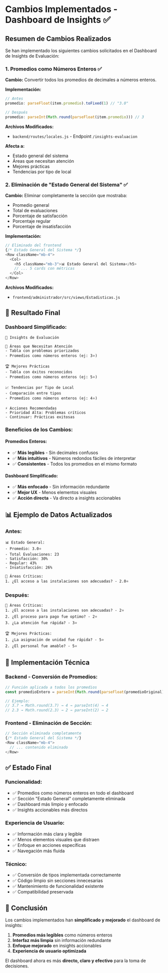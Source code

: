# Cambios Implementados - Dashboard de Insights ✅

## Resumen de Cambios Realizados

Se han implementado los siguientes cambios solicitados en el Dashboard de Insights de Evaluación:

### **1. Promedios como Números Enteros** ✅

**Cambio:** Convertir todos los promedios de decimales a números enteros.

**Implementación:**
```javascript
// Antes
promedio: parseFloat(item.promedio).toFixed(1) // "3.0"

// Después  
promedio: parseInt(Math.round(parseFloat(item.promedio))) // 3
```

**Archivos Modificados:**
- `backend/routes/locales.js` - Endpoint `/insights-evaluacion`

**Afecta a:**
- Estado general del sistema
- Áreas que necesitan atención
- Mejores prácticas
- Tendencias por tipo de local

### **2. Eliminación de "Estado General del Sistema"** ✅

**Cambio:** Eliminar completamente la sección que mostraba:
- Promedio general
- Total de evaluaciones
- Porcentaje de satisfacción
- Porcentaje regular
- Porcentaje de insatisfacción

**Implementación:**
```javascript
// Eliminado del frontend
{/* Estado General del Sistema */}
<Row className="mb-4">
  <Col>
    <h5 className="mb-3">📊 Estado General del Sistema</h5>
    // ... 5 cards con métricas
  </Col>
</Row>
```

**Archivos Modificados:**
- `frontend/administrador/src/views/Estadisticas.js`

## 🎯 Resultado Final

### **Dashboard Simplificado:**
```
🎯 Insights de Evaluación

🎯 Áreas que Necesitan Atención
- Tabla con problemas priorizados
- Promedios como números enteros (ej: 3⭐)

🏆 Mejores Prácticas  
- Tabla con éxitos reconocidos
- Promedios como números enteros (ej: 5⭐)

📈 Tendencias por Tipo de Local
- Comparación entre tipos
- Promedios como números enteros (ej: 4⭐)

⚡ Acciones Recomendadas
- Prioridad Alta: Problemas críticos
- Continuar: Prácticas exitosas
```

### **Beneficios de los Cambios:**

#### **Promedios Enteros:**
- ✅ **Más legibles** - Sin decimales confusos
- ✅ **Más intuitivos** - Números redondos fáciles de interpretar
- ✅ **Consistentes** - Todos los promedios en el mismo formato

#### **Dashboard Simplificado:**
- ✅ **Más enfocado** - Sin información redundante
- ✅ **Mejor UX** - Menos elementos visuales
- ✅ **Acción directa** - Va directo a insights accionables

## 📊 Ejemplo de Datos Actualizados

### **Antes:**
```
📊 Estado General:
- Promedio: 3.0⭐
- Total Evaluaciones: 23
- Satisfacción: 30%
- Regular: 43%
- Insatisfacción: 26%

🎯 Áreas Críticas:
1. ¿El acceso a las instalaciones son adecuadas? - 2.0⭐
```

### **Después:**
```
🎯 Áreas Críticas:
1. ¿El acceso a las instalaciones son adecuadas? - 2⭐
2. ¿El proceso para pago fue optimo? - 2⭐
3. ¿La atención fue rápida? - 3⭐

🏆 Mejores Prácticas:
1. ¿La asignación de unidad fue rápida? - 5⭐
2. ¿El personal fue amable? - 5⭐
```

## 🔧 Implementación Técnica

### **Backend - Conversión de Promedios:**
```javascript
// Función aplicada a todos los promedios
const promedioEntero = parseInt(Math.round(parseFloat(promedioOriginal)));

// Ejemplo:
// 3.7 → Math.round(3.7) → 4 → parseInt(4) → 4
// 2.3 → Math.round(2.3) → 2 → parseInt(2) → 2
```

### **Frontend - Eliminación de Sección:**
```javascript
// Sección eliminada completamente
{/* Estado General del Sistema */}
<Row className="mb-4">
  // ... contenido eliminado
</Row>
```

## ✅ Estado Final

### **Funcionalidad:**
- ✅ Promedios como números enteros en todo el dashboard
- ✅ Sección "Estado General" completamente eliminada
- ✅ Dashboard más limpio y enfocado
- ✅ Insights accionables más directos

### **Experiencia de Usuario:**
- ✅ Información más clara y legible
- ✅ Menos elementos visuales que distraen
- ✅ Enfoque en acciones específicas
- ✅ Navegación más fluida

### **Técnico:**
- ✅ Conversión de tipos implementada correctamente
- ✅ Código limpio sin secciones innecesarias
- ✅ Mantenimiento de funcionalidad existente
- ✅ Compatibilidad preservada

## 🎯 Conclusión

Los cambios implementados han **simplificado y mejorado** el dashboard de insights:

1. **Promedios más legibles** como números enteros
2. **Interfaz más limpia** sin información redundante
3. **Enfoque mejorado** en insights accionables
4. **Experiencia de usuario optimizada**

El dashboard ahora es más **directo, claro y efectivo** para la toma de decisiones. 